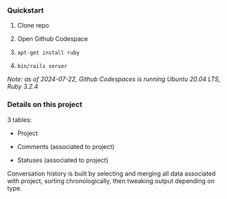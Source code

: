 
### Quickstart

1. Clone repo

2. Open Github Codespace

3. `apt-get install ruby`

4. `bin/rails server`

*Note: as of 2024-07-22, Github Codespaces is running Ubuntu 20.04 LTS, Ruby 3.2.4*


###  Details on this project

3 tables:

- Project

- Comments (associated to project)

- Statuses (associated to project)

Conversation history is built by selecting and merging all data
associated with project, sorting chronologically, then tweaking output
depending on type.